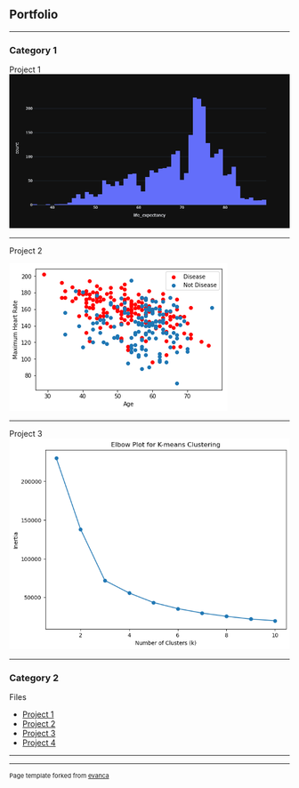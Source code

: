 ## Portfolio

---

### Category 1 

Project 1
<img src="/life_expectancy.png.png?raw=true"/>

---

Project 2<br>

<img src="/Heart Rate.png?raw=true"/>

---
Project 3 <br>
<img src="/Elbow plot.png?raw=true"/>

---

### Category 2 
   Files

- [Project 1 ](https://github.com/dntenai/dntenai.github.io/blob/main/life%20_expectancy.ipynb)
- [Project 2 ](https://github.com/dntenai/dntenai.github.io/blob/main/Heart_Failure%20Prediction.ipynb)
- [Project 3 ](http://example.com/)
- [Project 4 ](http://example.com/)


---




---
<p style="font-size:11px">Page template forked from <a href="https://github.com/evanca/quick-portfolio">evanca</a></p>
<!-- Remove above link if you don't want to attibute -->
